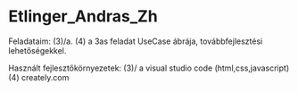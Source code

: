 # Etlinger_Andras_Zh
Feladataim:
   (3)/a.
   (4) a 3as feladat UseCase ábrája, továbbfejlesztési lehetőségekkel.


Használt fejlesztőkörnyezetek:
   (3)/ a visual studio code (html,css,javascript)
   (4) creately.com
